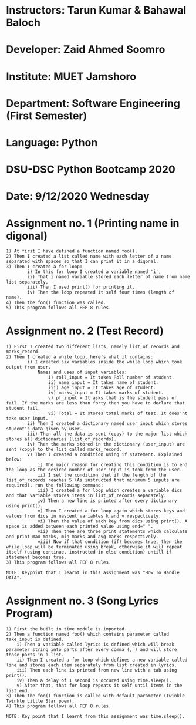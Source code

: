 # Instructors: Tarun Kumar & Bahawal Baloch
# Developer: Zaid Ahmed Soomro
# Institute: MUET Jamshoro
# Department: Software Engineering (First Semester)
# Language: Python
# DSU-DSC Python Bootcamp 2020
# Date: 9/12/2020 Wednesday

# Assignment no. 1 (Printing name in digonal)
    
    1) At first I have defined a function named foo().
    2) Then I created a list called name with each letter of a name separated with spaces so that I can print it in a digonal.
    3) Then I created a for loop:
            i) In this for loop I created a variable named 'i', 
            ii) That i named variable stored each letter of name from name list separately,
            iii) Then I used print() for printing it.
            iv) Then the loop repeated it self four times (length of name).
    4) Then the foo() function was called.       
    5) This program follows all PEP 8 rules.

# Assignment no. 2 (Test Record)
    1) First I created two different lists, namely list_of_records and marks_record.
    2) Then I created a while loop, here's what it contains:
            i) I created six variables inside the while loop which took output from user.
                Names and uses of input variables:
                    i) roll_input = It takes Roll number of student.
                    ii) name_input = It takes name of student.
                    iii) age_input = It takes age of student.
                    iv) marks_input = It takes marks of student.
                    v) pf_input = It asks that is the student pass or fail. If the marks are less than forty then you have to declare that student fail.
                    vi) Total = It stores total marks of test. It does'nt take user input.
            ii) Then I created a dictionary named user_input which stores student's data given by user.
            iii) Then all the data is sent (copy) to the major list which stores all dictionaries (list_of_records).
            iv) Then the marks stored in the dictionary (user_input) are sent (copy) to the list called marks_record.         
            v) Then I created a condition using if statement. Explained below:
                i) The major reason for creating this condition is to end the loop as the desired number of user input is took from the user.
                ii) I set the condition that if the length of the list_of_records reaches 5 (As instructed that minimum 5 inputs are required), run the following command:
                iii) I created a for loop which creates a variable dics and that variable stores items in list_of_records separately.
                iv) Then a new line is printed after every dictionary using print().
                v) Then I created a for loop again which stores keys and values from dics in nascent variables k and v respectively.
                vi) Then the value of each key from dics using print(). A space is added between each printed value using end=" ".
                vii) Then thee are three print statements which calculate and print max marks, min marks and avg marks respectively.
                viii) Now if that condition (if) becomes true, then the while loop will be terminated using break, otherwise it will repeat itself (using continue, instructed in else condition) untill if statement becomes true.
    3) This program follows all PEP 8 rules.
    
    NOTE: Keypoint that I learnt in this assignment was "How To Handle DATA".

# Assignment no. 3 (Song Lyrics Program)
    1) First the built in time module is imported.
    2) Then a function named foo() which contains parameter called take_input is defined.
        i) Then a variable called lyrics is defined which will break parameter string into parts after every comma (, ) and will store those parts in a list.
        ii) Then I created a for loop which defines a new variable called line and stores each item separately from list created in lyrics.
        iii) Then each line is printed from new line with a tab using print().
        iv) Then a delay of 1 second is occured using time.sleep().
        v) After that, that for loop repeats it self until items in the list end.
    3) Then the foo() function is called with default parameter (Twinkle Twinkle Little Star poem).
    4) This program follows all PEP 8 rules.
    
    NOTE: Key point that I learnt from this assignment was time.sleep().
    
